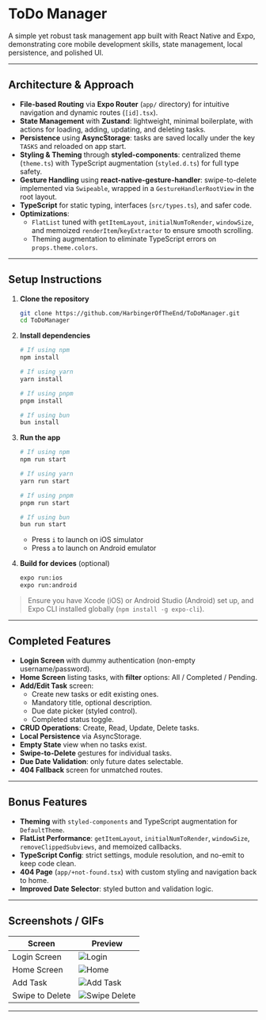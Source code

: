 # ToDo Manager

A simple yet robust task management app built with React Native and Expo, demonstrating core mobile development skills, state management, local persistence, and polished UI.

---

## Architecture & Approach

- **File-based Routing** via **Expo Router** (`app/` directory) for intuitive navigation and dynamic routes (`[id].tsx`).
- **State Management** with **Zustand**: lightweight, minimal boilerplate, with actions for loading, adding, updating, and deleting tasks.
- **Persistence** using **AsyncStorage**: tasks are saved locally under the key `TASKS` and reloaded on app start.
- **Styling & Theming** through **styled-components**: centralized theme (`theme.ts`) with TypeScript augmentation (`styled.d.ts`) for full type safety.
- **Gesture Handling** using **react-native-gesture-handler**: swipe-to-delete implemented via `Swipeable`, wrapped in a `GestureHandlerRootView` in the root layout.
- **TypeScript** for static typing, interfaces (`src/types.ts`), and safer code.
- **Optimizations**:
  - `FlatList` tuned with `getItemLayout`, `initialNumToRender`, `windowSize`, and memoized `renderItem`/`keyExtractor` to ensure smooth scrolling.
  - Theming augmentation to eliminate TypeScript errors on `props.theme.colors`.

---

## Setup Instructions

1. **Clone the repository**

   ```bash
   git clone https://github.com/HarbingerOfTheEnd/ToDoManager.git
   cd ToDoManager
   ```

2. **Install dependencies**

   ```bash
   # If using npm
   npm install

   # If using yarn
   yarn install

   # If using pnpm
   pnpm install

   # If using bun
   bun install
   ```

3. **Run the app**

   ```bash
   # If using npm
   npm run start

   # If using yarn
   yarn run start

   # If using pnpm
   pnpm run start

   # If using bun
   bun run start
   ```

   - Press `i` to launch on iOS simulator
   - Press `a` to launch on Android emulator

4. **Build for devices** (optional)

   ```bash
   expo run:ios
   expo run:android
   ```

> Ensure you have Xcode (iOS) or Android Studio (Android) set up, and Expo CLI installed globally (`npm install -g expo-cli`).

---

## Completed Features

- **Login Screen** with dummy authentication (non-empty username/password).
- **Home Screen** listing tasks, with **filter** options: All / Completed / Pending.
- **Add/Edit Task** screen:
  - Create new tasks or edit existing ones.
  - Mandatory title, optional description.
  - Due date picker (styled control).
  - Completed status toggle.
- **CRUD Operations**: Create, Read, Update, Delete tasks.
- **Local Persistence** via AsyncStorage.
- **Empty State** view when no tasks exist.
- **Swipe-to-Delete** gestures for individual tasks.
- **Due Date Validation**: only future dates selectable.
- **404 Fallback** screen for unmatched routes.

---

## Bonus Features

- **Theming** with `styled-components` and TypeScript augmentation for `DefaultTheme`.
- **FlatList Performance**: `getItemLayout`, `initialNumToRender`, `windowSize`, `removeClippedSubviews`, and memoized callbacks.
- **TypeScript Config**: strict settings, module resolution, and no-emit to keep code clean.
- **404 Page** (`app/+not-found.tsx`) with custom styling and navigation back to home.
- **Improved Date Selector**: styled button and validation logic.

---

## Screenshots / GIFs

| Screen               | Preview                                  |
| -------------------- | ---------------------------------------- |
| Login Screen         | ![Login](assets/login.jpg)               |
| Home Screen          | ![Home](assets/home.jpg)                 |
| Add Task             | ![Add Task](assets/add-task.jpg)         |
| Swipe to Delete      | ![Swipe Delete](assets/swipe-delete.gif) |

---
